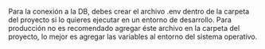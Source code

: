 Para la conexión a la DB, debes crear el archivo .env dentro de la carpeta del proyecto si lo quieres ejecutar en un entorno de desarrollo. 
Para producción no es recomendado agregar éste archivo en la carpeta del proyecto, lo mejor es agregar las variables al entorno del sistema operativo.

